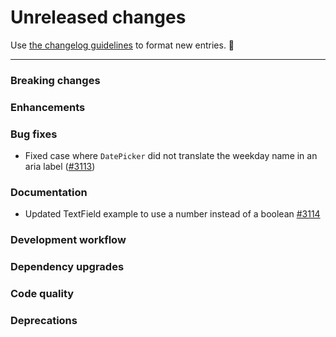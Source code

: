 # Unreleased changes

Use [the changelog guidelines](https://git.io/polaris-changelog-guidelines) to format new entries. 💜

---

### Breaking changes

### Enhancements

### Bug fixes

- Fixed case where `DatePicker` did not translate the weekday name in an aria label ([#3113](https://github.com/Shopify/polaris-react/pull/3113))

### Documentation

- Updated TextField example to use a number instead of a boolean [#3114](https://github.com/Shopify/polaris-react/pull/3114)

### Development workflow

### Dependency upgrades

### Code quality

### Deprecations
